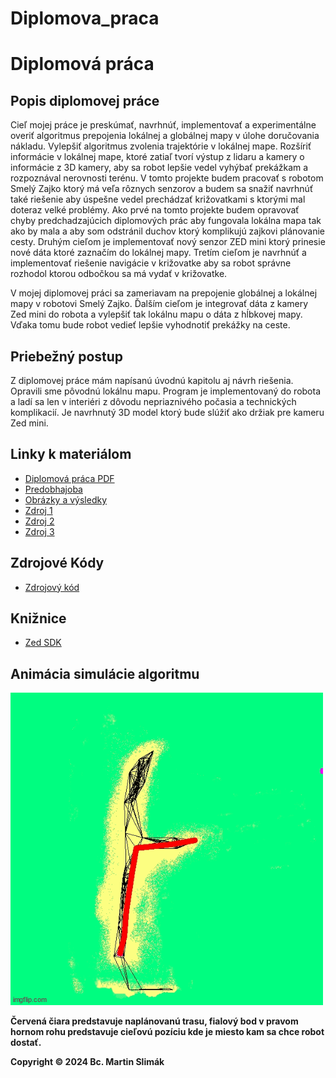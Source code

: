 # Diplomova_praca



# Diplomová práca

## Popis diplomovej práce

Cieľ mojej práce je preskúmať, navrhnúť, implementovať a experimentálne overiť algoritmus prepojenia lokálnej a globálnej mapy v úlohe doručovania nákladu. Vylepšiť algoritmus zvolenia trajektórie v lokálnej mape. Rozšíriť informácie v lokálnej mape, ktoré zatiaľ tvorí výstup z lidaru a kamery o informácie z 3D kamery, aby sa robot lepšie vedel vyhýbať prekážkam a rozpoznával nerovnosti terénu. V tomto projekte budem pracovať s robotom Smelý Zajko ktorý má veľa rôznych senzorov a budem sa snažiť navrhnúť také riešenie aby úspešne vedel prechádzať križovatkami s ktorými mal doteraz velké problémy. Ako prvé na tomto projekte budem opravovať chyby predchadzajúcich diplomových prác aby fungovala lokálna mapa tak ako by mala a aby som odstránil duchov ktorý komplikujú zajkovi plánovanie cesty. Druhým cieľom je implementovať nový senzor ZED mini ktorý prinesie nové dáta ktoré zaznačím do lokálnej mapy. Tretím cieľom je navrhnúť a implementovať riešenie navigácie v križovatke aby sa robot správne rozhodol ktorou odbočkou sa má vydať v križovatke.

V mojej diplomovej práci sa zameriavam na prepojenie globálnej a lokálnej mapy v robotovi Smelý Zajko. Ďalším cieľom je integrovať dáta z kamery Zed mini do robota a vylepšiť tak lokálnu mapu o dáta z hĺbkovej mapy. Vďaka tomu bude robot vedieť lepšie vyhodnotiť prekážky na ceste.

## Priebežný postup

Z diplomovej práce mám napísanú úvodnú kapitolu aj návrh riešenia. Opravili sme pôvodnú lokálnu mapu. Program je implementovaný do robota a ladí sa len v interiéri z dôvodu nepriaznivého počasia a technických komplikacií. Je navrhnutý 3D model ktorý bude slúžiť ako držiak pre kameru Zed mini.

## Linky k materiálom

* [Diplomová práca PDF](main.pdf)
* [Predobhajoba](predobhajoba_slimak.pptx)
* [Obrázky a výsledky](obr_vysledky.jpg)
* [Zdroj 1](https://www.example.com/source1)
* [Zdroj 2](https://www.example.com/source2)
* [Zdroj 3](https://www.example.com/source3)

## Zdrojové Kódy

* [Zdrojový kód](https://github.com/Robotics-DAI-FMFI-UK/smely-zajko-ros/tree/australian)

## Knižnice

* [Zed SDK](https://github.com/stereolabs/zed-sdk)

## Animácia simulácie algoritmu

[![Animácia Screen Shotu](animacia.gif)](animacia.gif)

**Červená čiara predstavuje naplánovanú trasu, fialový bod v pravom hornom rohu predstavuje cieľovú pozíciu kde je miesto kam sa chce robot dostať.**

**Copyright © 2024 Bc. Martin Slimák**











